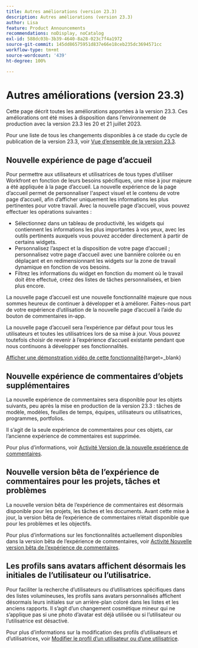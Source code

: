 ```yaml
---
title: Autres améliorations (version 23.3)
description: Autres améliorations (version 23.3)
author: Lisa
feature: Product Announcements
recommendations: noDisplay, noCatalog
exl-id: 588dc03b-3b39-4640-8a28-023c7f4a1972
source-git-commit: 145dd86575951d837e66e18ceb235dc3694571cc
workflow-type: tm+mt
source-wordcount: '439'
ht-degree: 100%

---
```


# Autres améliorations (version 23.3)

Cette page décrit toutes les améliorations apportées à la version 23.3. Ces améliorations ont été mises à disposition dans l’environnement de production avec la version 23.3 les 20 et 21 juillet 2023.

Pour une liste de tous les changements disponibles à ce stade du cycle de publication de la version 23.3, voir [Vue d’ensemble de la version 23.3](/help/quicksilver/product-announcements/product-releases/23.3-release-activity/23-3-release-overview.md).

## Nouvelle expérience de page d’accueil

Pour permettre aux utilisateurs et utilisatrices de tous types d’utiliser Workfront en fonction de leurs besoins spécifiques, une mise à jour majeure a été appliquée à la page d’accueil. La nouvelle expérience de la page d’accueil permet de personnaliser l&#39;aspect visuel et le contenu de votre page d’accueil, afin d’afficher uniquement les informations les plus pertinentes pour votre travail. Avec la nouvelle page d’accueil, vous pouvez effectuer les opérations suivantes :

* Sélectionnez dans un tableau de productivité, les widgets qui contiennent les informations les plus importantes à vos yeux, avec les outils pertinents auxquels vous pouvez accéder directement à partir de certains widgets.
* Personnalisez l’aspect et la disposition de votre page d’accueil ; personnalisez votre page d’accueil avec une bannière colorée ou en déplaçant et en redimensionnant les widgets sur la zone de travail dynamique en fonction de vos besoins.
* Filtrez les informations du widget en fonction du moment où le travail doit être effectué, créez des listes de tâches personnalisées, et bien plus encore.

La nouvelle page d’accueil est une nouvelle fonctionnalité majeure que nous sommes heureux de continuer à développer et à améliorer. Faites-nous part de votre expérience d’utilisation de la nouvelle page d’accueil à l’aide du bouton de commentaires in-app.

La nouvelle page d’accueil sera l’expérience par défaut pour tous les utilisateurs et toutes les utilisatrices lors de sa mise à jour. Vous pouvez toutefois choisir de revenir à l’expérience d’accueil existante pendant que nous continuons à développer ses fonctionnalités.


[Afficher une démonstration vidéo de cette fonctionnalité](https://video.tv.adobe.com/v/3420969/){target=_blank}

## Nouvelle expérience de commentaires d’objets supplémentaires

La nouvelle expérience de commentaires sera disponible pour les objets suivants, peu après la mise en production de la version 23.3 : tâches de modèle, modèles, feuilles de temps, équipes, utilisateurs ou utilisatrices, programmes, portfolios.

Il s’agit de la seule expérience de commentaires pour ces objets, car l’ancienne expérience de commentaires est supprimée.

Pour plus d’informations, voir [Activité Version de la nouvelle expérience de commentaires](/help/quicksilver/product-announcements/betas/new-commenting-experience-beta/new-commenting-beta-experience-release-activity.md).

## Nouvelle version bêta de l’expérience de commentaires pour les projets, tâches et problèmes

La nouvelle version bêta de l’expérience de commentaires est désormais disponible pour les projets, les tâches et les documents. Avant cette mise à jour, la version bêta de l’expérience de commentaires n’était disponible que pour les problèmes et les objectifs.

Pour plus d’informations sur les fonctionnalités actuellement disponibles dans la version bêta de l’expérience de commentaires, voir [Activité Nouvelle version bêta de l’expérience de commentaires](/help/quicksilver/product-announcements/betas/new-commenting-experience-beta/new-commenting-beta-experience-release-activity.md).

## Les profils sans avatars affichent désormais les initiales de l’utilisateur ou l’utilisatrice.

Pour faciliter la recherche d’utilisateurs ou d’utilisatrices spécifiques dans des listes volumineuses, les profils sans avatars personnalisés affichent désormais leurs initiales sur un arrière-plan coloré dans les listes et les anciens rapports. Il s’agit d’un changement cosmétique mineur qui ne s’applique pas si une photo d’avatar est déjà utilisée ou si l’utilisateur ou l’utilisatrice est désactivé.

Pour plus d’informations sur la modification des profils d’utilisateurs et d’utilisatrices, voir [Modifier le profil d’un utilisateur ou d’une utilisatrice](/help/quicksilver/administration-and-setup/add-users/create-and-manage-users/edit-a-users-profile.md).
